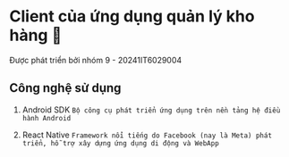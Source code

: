 # Client của ứng dụng quản lý kho hàng 👋

Được phát triển bởi nhóm 9 - 20241IT6029004

## Công nghệ sử dụng

1. Android SDK
  `Bộ công cụ phát triển ứng dụng trên nền tảng hệ điều hành Android`

2. React Native
  `Framework nổi tiếng do Facebook (nay là Meta) phát triển, hỗ trợ xây dựng ứng dụng di động và WebApp`
